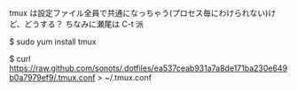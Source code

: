 tmux は設定ファイル全員で共通になっちゃう(プロセス毎にわけられない)けど、どうする？ ちなみに瀬尾は C-t 派

$ sudo yum install tmux

$ curl https://raw.github.com/sonots/.dotfiles/ea537ceab931a7a8de171ba230e649b0a7979ef9/.tmux.conf > ~/.tmux.conf
